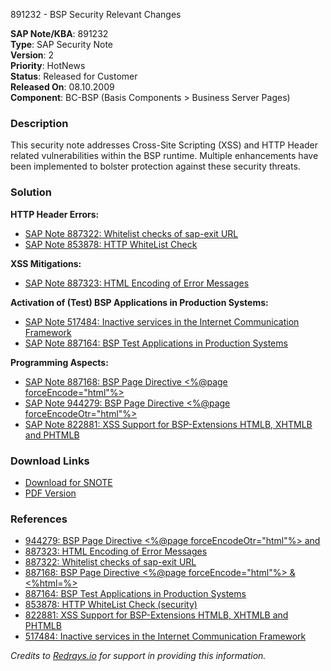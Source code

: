 891232 - BSP Security Relevant Changes

**SAP Note/KBA**: 891232  
**Type**: SAP Security Note  
**Version**: 2  
**Priority**: HotNews  
**Status**: Released for Customer  
**Released On**: 08.10.2009  
**Component**: BC-BSP (Basis Components > Business Server Pages)  

### Description
This security note addresses Cross-Site Scripting (XSS) and HTTP Header related vulnerabilities within the BSP runtime. Multiple enhancements have been implemented to bolster protection against these security threats.

### Solution

**HTTP Header Errors:**
- [SAP Note 887322: Whitelist checks of sap-exit URL](https://me.sap.com/notes/887322)
- [SAP Note 853878: HTTP WhiteList Check](https://me.sap.com/notes/853878)

**XSS Mitigations:**
- [SAP Note 887323: HTML Encoding of Error Messages](https://me.sap.com/notes/887323)

**Activation of (Test) BSP Applications in Production Systems:**
- [SAP Note 517484: Inactive services in the Internet Communication Framework](https://me.sap.com/notes/517484)
- [SAP Note 887164: BSP Test Applications in Production Systems](https://me.sap.com/notes/887164)

**Programming Aspects:**
- [SAP Note 887168: BSP Page Directive <%@page forceEncode="html"%>](https://me.sap.com/notes/887168)
- [SAP Note 944279: BSP Page Directive <%@page forceEncodeOtr="html"%>](https://me.sap.com/notes/944279)
- [SAP Note 822881: XSS Support for BSP-Extensions HTMLB, XHTMLB and PHTMLB](https://me.sap.com/notes/822881)

### Download Links
- [Download for SNOTE](https://notesdownloads.sap.com/note/0040000015972452017)
- [PDF Version](https://me.sap.com/sap/support/sfm/notes/print/0000891232?language=en-US&token=111DC41C399E6453DB2EE772FCFBC771)

### References
- [944279: BSP Page Directive <%@page forceEncodeOtr="html"%> and <OTR>](https://me.sap.com/notes/944279)
- [887323: HTML Encoding of Error Messages](https://me.sap.com/notes/887323)
- [887322: Whitelist checks of sap-exit URL](https://me.sap.com/notes/887322)
- [887168: BSP Page Directive <%@page forceEncode="html"%> & <%html=%>](https://me.sap.com/notes/887168)
- [887164: BSP Test Applications in Production Systems](https://me.sap.com/notes/887164)
- [853878: HTTP WhiteList Check (security)](https://me.sap.com/notes/853878)
- [822881: XSS Support for BSP-Extensions HTMLB, XHTMLB and PHTMLB](https://me.sap.com/notes/822881)
- [517484: Inactive services in the Internet Communication Framework](https://me.sap.com/notes/517484)

*Credits to [Redrays.io](https://redrays.io) for support in providing this information.*